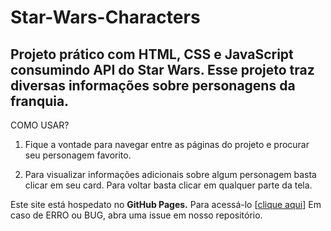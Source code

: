 # Star-Wars-Characters
## Projeto prático com HTML, CSS e JavaScript consumindo API do Star Wars. Esse projeto traz diversas informações sobre personagens da franquia. 

COMO USAR?

1. Fique a vontade para navegar entre as páginas do projeto e procurar seu personagem favorito.

2. Para visualizar informações adicionais sobre algum personagem basta clicar em seu card. Para voltar basta clicar em qualquer parte da tela.

Este site está hospedato no **GitHub Pages.** Para acessá-lo [[clique aqui](https://thiagogilcamargo.github.io/star-wars-characters-master/Star-Wars-Characters-master/)]
Em caso de ERRO ou BUG, abra uma issue em nosso repositório.
